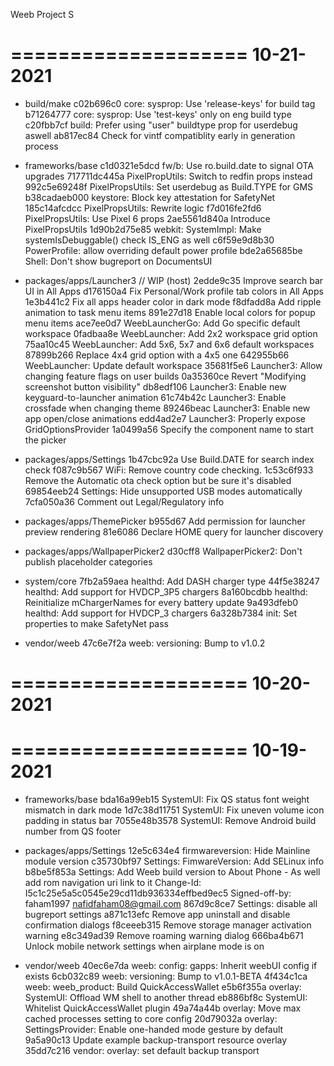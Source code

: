 
Weeb Project S


====================
     10-21-2021
====================


   * build/make
c02b696c0 core: sysprop: Use 'release-keys' for build tag
b71264777 core: sysprop: Use 'test-keys' only on eng build type
c20fbb7cf build: Prefer using "user" buildtype prop for userdebug aswell
ab817ec84 Check for vintf compatiblity early in generation process

   * frameworks/base
c1d0321e5dcd fw/b: Use ro.build.date to signal OTA upgrades
717711dc445a PixelPropUtils: Switch to redfin props instead
992c5e69248f PixelPropsUtils: Set userdebug as Build.TYPE for GMS
b38cadaeb000 keystore: Block key attestation for SafetyNet
185c14afcdcc PixelPropsUtils: Rewrite logic
f7d016fe2fd6 PixelPropsUtils: Use Pixel 6 props
2ae5561d840a Introduce PixelPropsUtils
1d90b2d75e85 webkit: SystemImpl: Make systemIsDebuggable() check IS_ENG as well
c6f59e9d8b30 PowerProfile: allow overriding default power profile
bde2a65685be Shell: Don't show bugreport on DocumentsUI

   * packages/apps/Launcher3 // WIP (host)
2edde9c35 Improve search bar UI in All Apps
d176150a4 Fix Personal/Work profile tab colors in All Apps
1e3b441c2 Fix all apps header color in dark mode
f8dfadd8a Add ripple animation to task menu items
891e27d18 Enable local colors for popup menu items
ace7ee0d7 WeebLauncherGo: Add Go specific default workspace
0fadbaa8e WeebLauncher: Add 2x2 workspace grid option
75aa10c45 WeebLauncher: Add 5x6, 5x7 and 6x6 default workspaces
87899b266 Replace 4x4 grid option with a 4x5 one
642955b66 WeebLauncher: Update default workspace
35681f5e6 Launcher3: Allow changing feature flags on user builds
0a35360ce Revert "Modifying screenshot button visibility"
db8edf106 Launcher3: Enable new keyguard-to-launcher animation
61c74b42c Launcher3: Enable crossfade when changing theme
89246beac Launcher3: Enable new app open/close animations
edd4ad2e7 Launcher3: Properly expose GridOptionsProvider
1a0499a56 Specify the component name to start the picker

   * packages/apps/Settings
1b47cbc92a Use Build.DATE for search index check
f087c9b567 WiFi: Remove country code checking.
1c53c6f933 Remove the Automatic ota check option but be sure it's disabled
69854eeb24 Settings: Hide unsupported USB modes automatically
7cfa050a36 Comment out Legal/Regulatory info

   * packages/apps/ThemePicker
b955d67 Add permission for launcher preview rendering
81e6086 Declare HOME query for launcher discovery

   * packages/apps/WallpaperPicker2
d30cff8 WallpaperPicker2: Don't publish placeholder categories

   * system/core
7fb2a59aea healthd: Add DASH charger type
44f5e38247 healthd: Add support for HVDCP_3P5 chargers
8a160bcdbb healthd: Reinitialize mChargerNames for every battery update
9a493dfeb0 healthd: Add support for HVDCP_3 chargers
6a328b7384 init: Set properties to make SafetyNet pass

   * vendor/weeb
47c6e7f2a weeb: versioning: Bump to v1.0.2

====================
     10-20-2021
====================


====================
     10-19-2021
====================


   * frameworks/base
bda16a99eb15 SystemUI: Fix QS status font weight mismatch in dark mode
1d7c38d11751 SystemUI: Fix uneven volume icon padding in status bar
7055e48b3578 SystemUI: Remove Android build number from QS footer

   * packages/apps/Settings
12e5c634e4 firmwareversion: Hide Mainline module version
c35730bf97  Settings: FimwareVersion: Add SELinux info
b8be5f853a Settings: Add Weeb build version to About Phone - As well add rom navigation uri link to it Change-Id: I5c1c25e5a5c0545e29cd11db936334effbed9ec5 Signed-off-by: faham1997 <nafidfaham08@gmail.com>
867d9c8ce7 Settings: disable all bugreport settings
a871c13efc Remove app uninstall and disable confirmation dialogs
f8ceeeb315 Remove storage manager activation warning
e8c349ad39 Remove roaming warning dialog
666ba4b671 Unlock mobile network settings when airplane mode is on

   * vendor/weeb
40ec6e7da weeb: config: gapps: Inherit weebUI config if exists
6cb032c89 weeb: versioning: Bump to v1.0.1-BETA
4f434c1ca weeb: weeb_product: Build QuickAccessWallet
e5b6f355a overlay: SystemUI: Offload WM shell to another thread
eb886bf8c SystemUI: Whitelist QuickAccessWallet plugin
49a74a44b overlay: Move max cached processes setting to core config
20d79032a overlay: SettingsProvider: Enable one-handed mode gesture by default
9a5a90c13 Update example backup-transport resource overlay
35dd7c216 vendor: overlay: set default backup transport


